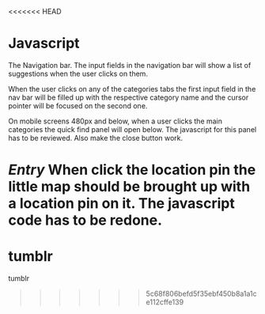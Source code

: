 <<<<<<< HEAD
# Javascript

The Navigation bar.
The input fields in the navigation bar will show a list of suggestions when the user clicks on them.

When the user clicks on any of the categories tabs the first input field in the nav bar will be filled up with the respective category name and the cursor pointer will be focused on the second one.

On mobile screens 480px and below, when a user clicks the main categories the quick find panel will open below. The javascript for this panel has to be reviewed. Also make the close button work. 

*Entry*
When click the location pin the little map should be brought up with a location pin on it. The javascript code has to be redone.
=======
tumblr
======

tumblr
>>>>>>> 5c68f806befd5f35ebf450b8a1a1ce112cffe139
